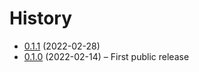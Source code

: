 # History

* [0.1.1](https://github.com/JuliaQuantumControl/GRAPE.jl/releases/tag/v0.1.1) (2022-02-28)
* [0.1.0](https://github.com/JuliaQuantumControl/GRAPE.jl/releases/tag/v0.1.0) (2022-02-14) – First public release

